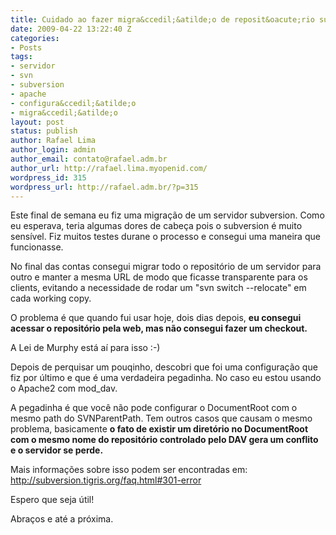 ```yaml
---
title: Cuidado ao fazer migra&ccedil;&atilde;o de reposit&oacute;rio subversion
date: 2009-04-22 13:22:40 Z
categories:
- Posts
tags:
- servidor
- svn
- subversion
- apache
- configura&ccedil;&atilde;o
- migra&ccedil;&atilde;o
layout: post
status: publish
author: Rafael Lima
author_login: admin
author_email: contato@rafael.adm.br
author_url: http://rafael.lima.myopenid.com/
wordpress_id: 315
wordpress_url: http://rafael.adm.br/?p=315
---
```


Este final de semana eu fiz uma migra&ccedil;&atilde;o de um servidor subversion. Como eu esperava, teria algumas dores de cabe&ccedil;a pois o subversion &eacute; muito sens&iacute;vel. Fiz muitos testes durane o processo e consegui uma maneira que funcionasse.

No final das contas consegui migrar todo o reposit&oacute;rio de um servidor para outro e manter a mesma URL de modo que ficasse transparente para os clients, evitando a necessidade de rodar um "svn switch --relocate" em cada working copy.

O problema &eacute; que quando fui usar hoje, dois dias depois, <strong>eu consegui acessar o reposit&oacute;rio pela web, mas n&atilde;o consegui fazer um checkout.</strong>

A Lei de Murphy est&aacute; a&iacute; para isso :-)

Depois de perquisar um pouqinho, descobri que foi uma configura&ccedil;&atilde;o que fiz por &uacute;ltimo e que &eacute; uma verdadeira pegadinha. No caso eu estou usando o Apache2 com mod_dav.

A pegadinha &eacute; que voc&ecirc; n&atilde;o pode configurar o DocumentRoot com o mesmo path do SVNParentPath. Tem outros casos que causam o mesmo problema, basicamente <strong>o fato de existir um diret&oacute;rio no DocumentRoot com o mesmo nome do reposit&oacute;rio controlado pelo DAV gera um conflito e o servidor se perde.</strong>

Mais informa&ccedil;&otilde;es sobre isso podem ser encontradas em: <a href="http://subversion.tigris.org/faq.html#301-error">http://subversion.tigris.org/faq.html#301-error</a>

Espero que seja &uacute;til!

Abra&ccedil;os e at&eacute; a pr&oacute;xima.
